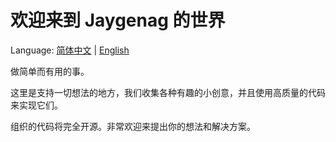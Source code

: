 # 欢迎来到 Jaygenag 的世界

Language:   [简体中文](https://github.com/Jaygenag/.github/blob/main/profile/README_zh.md)  |  [English](https://github.com/Jaygenag/.github/blob/main/profile/README.md)

做简单而有用的事。

这里是支持一切想法的地方，我们收集各种有趣的小创意，并且使用高质量的代码来实现它们。

组织的代码将完全开源。非常欢迎来提出你的想法和解决方案。

